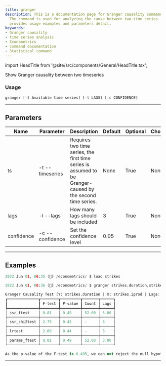 ```yaml
---
title: granger
description: This is a documentation page for Granger causality command in econometrics.
  The command is used for analyzing the cause between two-time series. The page also
  provides usage examples and parameters detail.
keywords:
- Granger causality
- time series analysis
- Econometrics
- Command documentation
- Statistical command
---
```


import HeadTitle from '@site/src/components/General/HeadTitle.tsx';

<HeadTitle title="econometrics /granger - Reference | OpenBB Terminal Docs" />

Show Granger causality between two timeseries

### Usage

```python wordwrap
granger [-t Available time series] [-l LAGS] [-c CONFIDENCE]
```

---

## Parameters

| Name | Parameter | Description | Default | Optional | Choices |
| ---- | --------- | ----------- | ------- | -------- | ------- |
| ts | -t  --timeseries | Requires two time series, the first time series is assumed to be Granger-caused by the second time series. | None | True | None |
| lags | -l  --lags | How many lags should be included | 3 | True | None |
| confidence | -c  --confidence | Set the confidence level | 0.05 | True | None |


---

## Examples

```python
2022 Jun 01, 06:35 (🦋) /econometrics/ $ load strikes

2022 Jun 01, 06:36 (🦋) /econometrics/ $ granger strikes.duration,strikes.iprod

Granger Causality Test [Y: strikes.duration | X: strikes.iprod | Lags: 3]
┏━━━━━━━━━━━━━━┳━━━━━━━━┳━━━━━━━━━┳━━━━━━━┳━━━━━━┓
┃              ┃ F-test ┃ P-value ┃ Count ┃ Lags ┃
┡━━━━━━━━━━━━━━╇━━━━━━━━╇━━━━━━━━━╇━━━━━━━╇━━━━━━┩
│ ssr_ftest    │ 0.81   │ 0.49    │ 52.00 │ 3.00 │
├──────────────┼────────┼─────────┼───────┼──────┤
│ ssr_chi2test │ 2.75   │ 0.43    │ -     │ 3    │
├──────────────┼────────┼─────────┼───────┼──────┤
│ lrtest       │ 2.69   │ 0.44    │ -     │ 3    │
├──────────────┼────────┼─────────┼───────┼──────┤
│ params_ftest │ 0.81   │ 0.49    │ 52.00 │ 3.00 │
└──────────────┴────────┴─────────┴───────┴──────┘

As the p-value of the F-test is 0.495, we can not reject the null hypothesis at the 0.05 confidence level.
```
---
